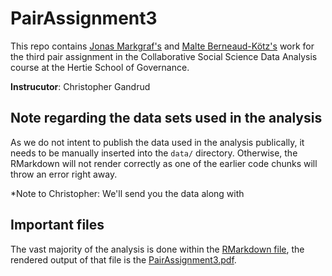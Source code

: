 # PairAssignment3

This repo contains [Jonas Markgraf's](https://github.com/jmarkgraf) and [Malte Berneaud-Kötz's](https://github.com/mberneaud) work for the third pair assignment in the Collaborative Social Science Data Analysis course at the Hertie School of Governance. 

**Instrucutor**: Christopher Gandrud

## Note regarding the data sets used in the analysis

As we do not intent to publish the data used in the analysis publically, it needs to be manually inserted into the `data/` directory. Otherwise, the RMarkdown will not render correctly as one of the earlier code chunks will throw an error right away. 

*Note to Christopher: We'll send you the data along with 


## Important files

The vast majority of the analysis is done within the [RMarkdown file](PairAssignment3.Rmd), the rendered output of that file is the [PairAssignment3.pdf](PairAssignment3.pdf).